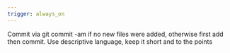 ```yaml
---
trigger: always_on
---
```


Commit via git commit -am if no new files were added, otherwise first add then commit. 
Use descriptive language, keep it short and to the points